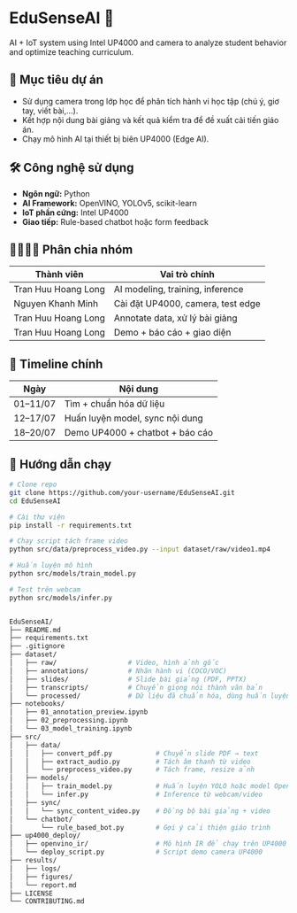 # EduSenseAI 🚀
AI + IoT system using Intel UP4000 and camera to analyze student behavior and optimize teaching curriculum.

## 🧠 Mục tiêu dự án
- Sử dụng camera trong lớp học để phân tích hành vi học tập (chú ý, giơ tay, viết bài,...).
- Kết hợp nội dung bài giảng và kết quả kiểm tra để đề xuất cải tiến giáo án.
- Chạy mô hình AI tại thiết bị biên UP4000 (Edge AI).

## 🛠 Công nghệ sử dụng
- **Ngôn ngữ:** Python
- **AI Framework:** OpenVINO, YOLOv5, scikit-learn
- **IoT phần cứng:** Intel UP4000
- **Giao tiếp:** Rule-based chatbot hoặc form feedback

## 👨‍👩‍👧‍👦 Phân chia nhóm
| Thành viên | Vai trò chính                                    |
|---------------------------|-----------------------------------|
| Tran Huu Hoang Long       | AI modeling, training, inference  |
| Nguyen Khanh Minh         | Cài đặt UP4000, camera, test edge |
| Tran Huu Hoang Long       | Annotate data, xử lý bài giảng    |
| Tran Huu Hoang Long       | Demo + báo cáo + giao diện        |

## 📅 Timeline chính
| Ngày        | Nội dung                        |
|-------------|---------------------------------|
| 01–11/07    | Tìm + chuẩn hóa dữ liệu         |
| 12–17/07    | Huấn luyện model, sync nội dung |
| 18–20/07    | Demo UP4000 + chatbot + báo cáo |

## 🔧 Hướng dẫn chạy
```bash
# Clone repo
git clone https://github.com/your-username/EduSenseAI.git
cd EduSenseAI

# Cài thư viện
pip install -r requirements.txt

# Chạy script tách frame video
python src/data/preprocess_video.py --input dataset/raw/video1.mp4

# Huấn luyện mô hình
python src/models/train_model.py

# Test trên webcam
python src/models/infer.py


EduSenseAI/
├── README.md
├── requirements.txt
├── .gitignore
├── dataset/
│   ├── raw/                  # Video, hình ảnh gốc
│   ├── annotations/          # Nhãn hành vi (COCO/VOC)
│   ├── slides/               # Slide bài giảng (PDF, PPTX)
│   ├── transcripts/          # Chuyển giọng nói thành văn bản
│   └── processed/            # Dữ liệu đã chuẩn hóa, dùng huấn luyện
├── notebooks/
│   ├── 01_annotation_preview.ipynb
│   ├── 02_preprocessing.ipynb
│   └── 03_model_training.ipynb
├── src/
│   ├── data/
│   │   ├── convert_pdf.py           # Chuyển slide PDF → text
│   │   ├── extract_audio.py         # Tách âm thanh từ video
│   │   └── preprocess_video.py      # Tách frame, resize ảnh
│   ├── models/
│   │   ├── train_model.py           # Huấn luyện YOLO hoặc model OpenVINO
│   │   └── infer.py                 # Inference từ webcam/video
│   ├── sync/
│   │   └── sync_content_video.py    # Đồng bộ bài giảng + video
│   └── chatbot/
│       └── rule_based_bot.py        # Gợi ý cải thiện giáo trình
├── up4000_deploy/
│   ├── openvino_ir/                 # Mô hình IR để chạy trên UP4000
│   └── deploy_script.py             # Script demo camera UP4000
├── results/
│   ├── logs/
│   ├── figures/
│   └── report.md
├── LICENSE
└── CONTRIBUTING.md

